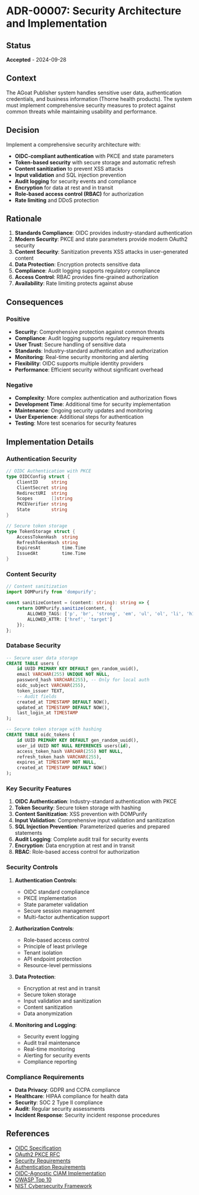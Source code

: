# ADR-00007: Security Architecture and Implementation

## Status
**Accepted** - 2024-09-28

## Context
The AGoat Publisher system handles sensitive user data, authentication credentials, and business information (Thorne health products). The system must implement comprehensive security measures to protect against common threats while maintaining usability and performance.

## Decision
Implement a comprehensive security architecture with:
- **OIDC-compliant authentication** with PKCE and state parameters
- **Token-based security** with secure storage and automatic refresh
- **Content sanitization** to prevent XSS attacks
- **Input validation** and SQL injection prevention
- **Audit logging** for security events and compliance
- **Encryption** for data at rest and in transit
- **Role-based access control (RBAC)** for authorization
- **Rate limiting** and DDoS protection

## Rationale
1. **Standards Compliance**: OIDC provides industry-standard authentication
2. **Modern Security**: PKCE and state parameters provide modern OAuth2 security
3. **Content Security**: Sanitization prevents XSS attacks in user-generated content
4. **Data Protection**: Encryption protects sensitive data
5. **Compliance**: Audit logging supports regulatory compliance
6. **Access Control**: RBAC provides fine-grained authorization
7. **Availability**: Rate limiting protects against abuse

## Consequences

### Positive
- **Security**: Comprehensive protection against common threats
- **Compliance**: Audit logging supports regulatory requirements
- **User Trust**: Secure handling of sensitive data
- **Standards**: Industry-standard authentication and authorization
- **Monitoring**: Real-time security monitoring and alerting
- **Flexibility**: OIDC supports multiple identity providers
- **Performance**: Efficient security without significant overhead

### Negative
- **Complexity**: More complex authentication and authorization flows
- **Development Time**: Additional time for security implementation
- **Maintenance**: Ongoing security updates and monitoring
- **User Experience**: Additional steps for authentication
- **Testing**: More test scenarios for security features

## Implementation Details

### Authentication Security
```go
// OIDC Authentication with PKCE
type OIDCConfig struct {
    ClientID     string
    ClientSecret string
    RedirectURI  string
    Scopes       []string
    PKCEVerifier string
    State        string
}

// Secure token storage
type TokenStorage struct {
    AccessTokenHash  string
    RefreshTokenHash string
    ExpiresAt        time.Time
    IssuedAt         time.Time
}
```

### Content Security
```typescript
// Content sanitization
import DOMPurify from 'dompurify';

const sanitizeContent = (content: string): string => {
    return DOMPurify.sanitize(content, {
        ALLOWED_TAGS: ['p', 'br', 'strong', 'em', 'ul', 'ol', 'li', 'h1', 'h2', 'h3'],
        ALLOWED_ATTR: ['href', 'target']
    });
};
```

### Database Security
```sql
-- Secure user data storage
CREATE TABLE users (
    id UUID PRIMARY KEY DEFAULT gen_random_uuid(),
    email VARCHAR(255) UNIQUE NOT NULL,
    password_hash VARCHAR(255), -- Only for local auth
    oidc_subject VARCHAR(255),
    token_issuer TEXT,
    -- Audit fields
    created_at TIMESTAMP DEFAULT NOW(),
    updated_at TIMESTAMP DEFAULT NOW(),
    last_login_at TIMESTAMP
);

-- Secure token storage with hashing
CREATE TABLE oidc_tokens (
    id UUID PRIMARY KEY DEFAULT gen_random_uuid(),
    user_id UUID NOT NULL REFERENCES users(id),
    access_token_hash VARCHAR(255) NOT NULL,
    refresh_token_hash VARCHAR(255),
    expires_at TIMESTAMP NOT NULL,
    created_at TIMESTAMP DEFAULT NOW()
);
```

### Key Security Features
1. **OIDC Authentication**: Industry-standard authentication with PKCE
2. **Token Security**: Secure token storage with hashing
3. **Content Sanitization**: XSS prevention with DOMPurify
4. **Input Validation**: Comprehensive input validation and sanitization
5. **SQL Injection Prevention**: Parameterized queries and prepared statements
6. **Audit Logging**: Complete audit trail for security events
7. **Encryption**: Data encryption at rest and in transit
8. **RBAC**: Role-based access control for authorization

### Security Controls
1. **Authentication Controls**:
   - OIDC standard compliance
   - PKCE implementation
   - State parameter validation
   - Secure session management
   - Multi-factor authentication support

2. **Authorization Controls**:
   - Role-based access control
   - Principle of least privilege
   - Tenant isolation
   - API endpoint protection
   - Resource-level permissions

3. **Data Protection**:
   - Encryption at rest and in transit
   - Secure token storage
   - Input validation and sanitization
   - Content sanitization
   - Data anonymization

4. **Monitoring and Logging**:
   - Security event logging
   - Audit trail maintenance
   - Real-time monitoring
   - Alerting for security events
   - Compliance reporting

### Compliance Requirements
- **Data Privacy**: GDPR and CCPA compliance
- **Healthcare**: HIPAA compliance for health data
- **Security**: SOC 2 Type II compliance
- **Audit**: Regular security assessments
- **Incident Response**: Security incident response procedures

## References
- [OIDC Specification](https://openid.net/connect/)
- [OAuth2 PKCE RFC](https://tools.ietf.org/html/rfc7636)
- [Security Requirements](../../requirements-and-user-stories/final-nonfunctional/security-requirements.md)
- [Authentication Requirements](../../requirements-and-user-stories/final-functional/authentication-requirements.md)
- [OIDC-Agnostic CIAM Implementation](../../technical-implementation/authentication/oidc-agnostic-ciam.md)
- [OWASP Top 10](https://owasp.org/www-project-top-ten/)
- [NIST Cybersecurity Framework](https://www.nist.gov/cyberframework)
